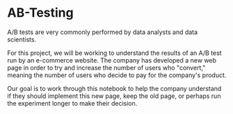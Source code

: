 # AB-Testing

A/B tests are very commonly performed by data analysts and data scientists.

For this project, we will be working to understand the results of an A/B test run by an e-commerce website. The company has developed a new web page in order to try and increase the number of users who "convert," meaning the number of users who decide to pay for the company's product. 

Our goal is to work through this notebook to help the company understand if they should implement this new page, keep the old page, or perhaps run the experiment longer to make their decision.

